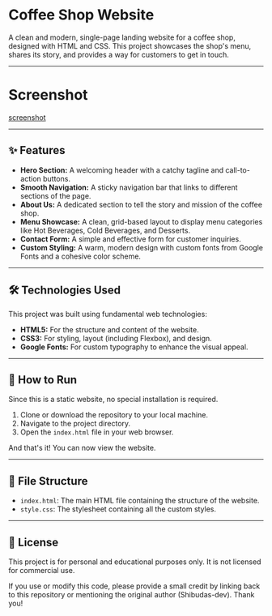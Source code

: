 # Coffee Shop Website

A clean and modern, single-page landing website for a coffee shop, designed with HTML and CSS. This project showcases the shop's menu, shares its story, and provides a way for customers to get in touch.


---

# Screenshot
[screenshot](previeww.png)

---

## ✨ Features

-   **Hero Section:** A welcoming header with a catchy tagline and call-to-action buttons.
-   **Smooth Navigation:** A sticky navigation bar that links to different sections of the page.
-   **About Us:** A dedicated section to tell the story and mission of the coffee shop.
-   **Menu Showcase:** A clean, grid-based layout to display menu categories like Hot Beverages, Cold Beverages, and Desserts.
-   **Contact Form:** A simple and effective form for customer inquiries.
-   **Custom Styling:** A warm, modern design with custom fonts from Google Fonts and a cohesive color scheme.

---

## 🛠️ Technologies Used

This project was built using fundamental web technologies:

-   **HTML5:** For the structure and content of the website.
-   **CSS3:** For styling, layout (including Flexbox), and design.
-   **Google Fonts:** For custom typography to enhance the visual appeal.

---

## 🚀 How to Run

Since this is a static website, no special installation is required.

1.  Clone or download the repository to your local machine.
2.  Navigate to the project directory.
3.  Open the `index.html` file in your web browser.

And that's it! You can now view the website.

---

## 📂 File Structure

-   `index.html`: The main HTML file containing the structure of the website.
-   `style.css`: The stylesheet containing all the custom styles.

---

## 📜 License

This project is for personal and educational purposes only. It is not licensed for commercial use.

If you use or modify this code, please provide a small credit by linking back to this repository or mentioning the original author (Shibudas-dev). Thank you!
